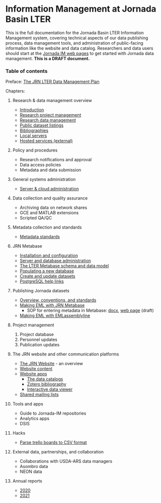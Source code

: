 # Information Management at Jornada Basin LTER

This is the full documentation for the Jornada Basin LTER Information Management system, covering technical aspects of our data publishing process, data management tools, and administration of public-facing information like the website and data catalog. Researchers and data users should start at the [Jornada IM web pages](https://jornada-im.github.io/) to get started with Jornada data management.  **This is a DRAFT document.**

### Table of contents

Preface: [The JRN LTER Data Management Plan](JRN_LTER_data_management_plan.v3.md)

Chapters:

1. Research & data management overview
    - [Introduction](chap1-overview.md#introduction)
    - [Research project management](chap1-overview.md#research-project-management)
    - [Research data management](chap1-overview.md#research-data-management)
    - [Public dataset listings](chap1-overview.md#dataset-listings)
    - [Bibliographies](chap1-overview.md#bibliographies)
    - [Local servers](chap1-overview.md#local-computing-resources)
    - [Hosted services (external)](chap1-overview.md#hosted-resources)
    
2. Policy and procedures
    - Research notifications and approval
    - Data access policies
    - Metadata and data submission

3. General systems administration
    - [Server & cloud administration](server_admin.md)

4. Data collection and quality assurance
    - Archiving data on network shares
    - GCE and MATLAB extensions
    - Scripted QA/QC

5. Metadata collection and standards
    - [Metadata standards](jornada_metadata_standards.md)

6. JRN Metabase
    - [Installation and configuration](chap-jrn-metabase.md#setup)
    - [Server and database administration](chap-jrn-metabase.md#administration)
    - [The LTER Metabase schema and data model](chap-jrn-metabase.md#metabase-schema-and-data-model)
    - [Populating a new database](chap-jrn-metabase.md#populating-metabase)
    - [Create and update datasets](chap-jrn-metabase.md#create-and-update-datasets)
    - [PostgreSQL help links](chap-jrn-metabase.md#postgres-links)

7. Publishing Jornada datasets
    - [Overview, conventions, and standards](chap-publishing-data.md#introduction)
    - [Making EML with JRN Metabase](chap-publishing-data.md#make-eml-with-jrn-metabase-and-jerald)
        + SOP for entering metadata in Metabase: [docx](SOP_Metadata_Publishing.docx), [web page](sop_metadata_publishing) (draft)
    - [Making EML with EMLassemblyline](chap-publishing-data.md#make-eml-with-emlassemblyline)

8. Project management
	1. Project database
	2. Personnel updates
	3. Publication updates

9. The JRN website and other communication platforms
    - [The JRN Website](chap-website-and-comm.md#the-jrn-website) - an overview
    - [Website content](chap-website-and-comm.md#website-content)
    - [Website apps](chap-website-and-comm.md#website-apps)
      + [The data catalogs](chap-website-and-comm.md#data-catalogs)
      + [Zotero bibliography](chap-website-and-comm.md#zotero-bibliography)
      + [Interactive data viewer](chap-website-and-comm.md#interactive-data-viewer)
    - [Shared mailing lists](chap-website-and-comm.md#mailing-lists)


9. Tools and apps
    - Guide to Jornada-IM repositories
    - Analytics apps
    - DSIS

10. Hacks
    - [Parse trello boards to CSV format](parse_trello_boards.md)

11. External data, partnerships, and collaboration
    - Collaborations with USDA-ARS data managers
    - Asombro data
    - NEON data

12. Annual reports
    - [2020](reports/JRN_IM_annual_report_2020.md)
    - [2021](reports/JRN_IM_annual_report_2021.md)
